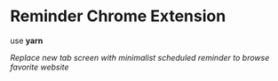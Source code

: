 # Reminder Chrome Extension

use **yarn**

_Replace new tab screen with minimalist scheduled reminder to browse favorite website_
